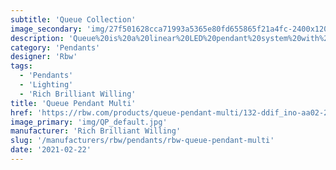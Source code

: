 ```yaml
---
subtitle: 'Queue Collection'
image_secondary: 'img/27f501628cca71993a5365e80fd655865f21a4fc-2400x1200.png'
description: 'Queue%20is%20a%20linear%20LED%20pendant%20system%20with%20limitless%20potential%2C%20designed%20for%20flexible%20installation%20and%20an%20inviting%20presence.%A0These%20modular%20bars%20of%20light%20connect%20via%20linear%20sliding%20joints%20and%20hang%20from%20stainless%20steel%20wire%20loops%2C%20allowing%20for%20custom%20compositions%20tailored%20to%20the%20needs%20of%20the%20space.%A0'
category: 'Pendants'
designer: 'Rbw'
tags:
  - 'Pendants'
  - 'Lighting'
  - 'Rich Brilliant Willing'
title: 'Queue Pendant Multi'
href: 'https://rbw.com/products/queue-pendant-multi/132-ddif_ino-aa02-22-277_10_din'
image_primary: 'img/QP_default.jpg'
manufacturer: 'Rich Brilliant Willing'
slug: '/manufacturers/rbw/pendants/rbw-queue-pendant-multi'
date: '2021-02-22'
---
```

